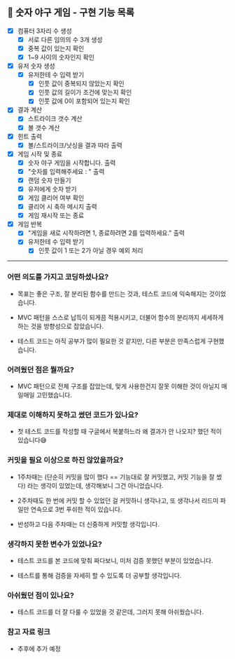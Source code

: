 ## 🚀 숫자 야구 게임 - 구현 기능 목록
- [X] 컴퓨터 3자리 수 생성
    - [X] 서로 다른 임의의 수 3개 생성
    - [X] 중복 값이 있는지 확인
    - [X] 1~9 사이의 숫자인지 확인

- [X] 유저 숫자 생성
    - [X] 유저한테 수 입력 받기
        - [X] 인풋 값이 중복되지 않았는지 확인
        - [X] 인풋 값의 길이가 조건에 맞는지 확인
        - [X] 인풋 값에 0이 포함되어 있는지 확인

- [X] 결과 계산
    - [X] 스트라이크 갯수 계산
    - [X] 볼 갯수 계산

- [X] 힌트 출력
    - [X] 볼/스트라이크/낫싱을 결과 따라 출력

- [X] 게임 시작 및 종료
    - [X] 숫자 야구 게임을 시작합니다. 출력
    - [X] "숫자를 입력해주세요 : " 출력
    - [X] 랜덤 숫자 만들기
    - [X] 유저에게 숫자 받기
    - [X] 게임 클리어 여부 확인
    - [X] 클리어 시 축하 메시지 출력
    - [X] 게임 재시작 또는 종료

- [X] 게임 반복
    - [X] "게임을 새로 시작하려면 1, 종료하려면 2를 입력하세요." 출력
    - [X] 유저한테 수 입력 받기
        - [X] 인풋 값이 1 또는 2가 아닐 경우 예외 처리

---

### 어떤 의도를 가지고 코딩하셨나요?
- 목표는 좋은 구조, 잘 분리된 함수를 만드는 것과, 테스트 코드에 익숙해지는 것이었습니다.

- MVC 패턴을 스스로 납득이 되게끔 적용시키고, 더불어 함수의 분리까지 세세하게 하는 것을 방향성으로 잡았습니다.

- 테스트 코드는 아직 공부가 많이 필요한 것 같지만, 다른 부분은 만족스럽게 구현했습니다.

### 어려웠던 점은 뭘까요?
- MVC 패턴으로 전체 구조를 잡았는데, 맞게 사용한건지 잘못 이해한 것이 아닐지 매일매일 고민했습니다.


### 제대로 이해하지 못하고 썼던 코드가 있나요?
- 첫 테스트 코드를 작성할 때 구글에서 복붙하느라 왜 결과가 안 나오지? 했던 적이 있습니다😅

### 커밋을 필요 이상으로 하진 않았을까요?
- 1주차때는 (단순히 커밋을 많이 했다 == 기능대로 잘 커밋했고, 커밋 기능을 잘 썼다) 라는 생각이 있었는데, 생각해보니 그건 아니었습니다.


- 2주차때도 한 번에 커밋 할 수 있었던 걸 커밋하니 생각나고, 또 생각나서 리드미 파일만 연속으로 3번 푸쉬한 적이 있습니다.


- 반성하고 다음 주차때는 더 신중하게 커밋할 생각입니다.

### 생각하지 못한 변수가 있었나요?
- 테스트 코드를 본 코드에 맞춰 짜다보니, 미처 검증 못했던 부분이 있었습니다.

- 테스트를 통해 검증을 자세히 할 수 있도록 더 공부할 생각입니다.

### 아쉬웠던 점이 있나요?
- 테스트 코드를 더 잘 다룰 수 있었을 것 같은데, 그러지 못해 아쉬웠습니다.

### 참고 자료 링크
- 추후에 추가 예정
